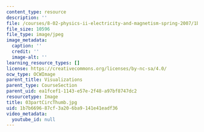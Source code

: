 ```yaml
---
content_type: resource
description: ''
file: /courses/8-02-physics-ii-electricity-and-magnetism-spring-2007/1b7b669687cf3a206ba9141e41eadf36_03partCircThumb.jpg
file_size: 10596
file_type: image/jpeg
image_metadata:
  caption: ''
  credit: ''
  image-alt: ''
learning_resource_types: []
license: https://creativecommons.org/licenses/by-nc-sa/4.0/
ocw_type: OCWImage
parent_title: Visualizations
parent_type: CourseSection
parent_uid: ea1fcef1-1143-e57e-2f48-a97bf8747dc2
resourcetype: Image
title: 03partCircThumb.jpg
uid: 1b7b6696-87cf-3a20-6ba9-141e41eadf36
video_metadata:
  youtube_id: null
---
```

